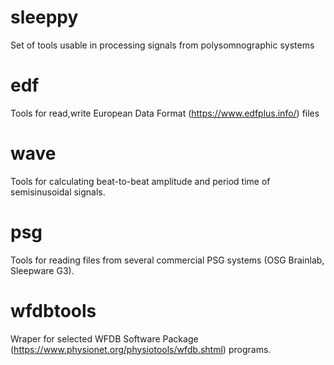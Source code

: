 # sleeppy
Set of tools usable in processing signals from polysomnographic systems

# edf
Tools for read,write European Data Format (https://www.edfplus.info/) files

# wave
Tools for calculating beat-to-beat amplitude and period time of semisinusoidal signals.

# psg
Tools for reading files from several commercial PSG systems (OSG Brainlab, Sleepware G3).

# wfdbtools
Wraper for selected WFDB Software Package (https://www.physionet.org/physiotools/wfdb.shtml) programs.
